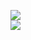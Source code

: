 [![](https://img.shields.io/badge/Made%20With-Github%20Spray-lightgrey.svg?style=for-the-badge&logo=github)](https://github.com/Annihil/github-spray#1890)  
[![](https://i.imgur.com/2DrTn0Z.gif)](https://github.com/Annihil/github-spray)